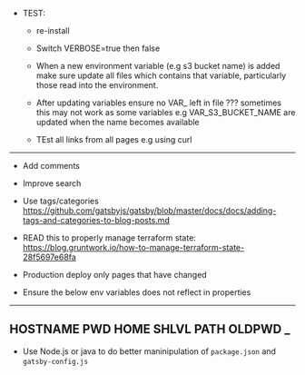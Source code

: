 * TEST:
  - re-install
  - Switch VERBOSE=true then false
  - When a new environment variable (e.g s3 bucket name) is added make sure update all files which contains that variable, particularly those read into the environment.

  - After updating variables ensure no VAR_ left in file ???
  sometimes this may not work as some variables e.g VAR_S3_BUCKET_NAME are updated
  when the name becomes available

  - TEst all links from all pages e.g using curl
------------------------------

* Add comments

* Improve search

* Use tags/categories https://github.com/gatsbyjs/gatsby/blob/master/docs/docs/adding-tags-and-categories-to-blog-posts.md

* READ this to properly manage terraform state:
https://blog.gruntwork.io/how-to-manage-terraform-state-28f5697e68fa

* Production deploy only pages that have changed

* Ensure the below env variables does not reflect in properties
-------
HOSTNAME
PWD
HOME
SHLVL
PATH
OLDPWD
_
-------

* Use Node.js or java to do better maninipulation of `package.json` and
`gatsby-config.js`
